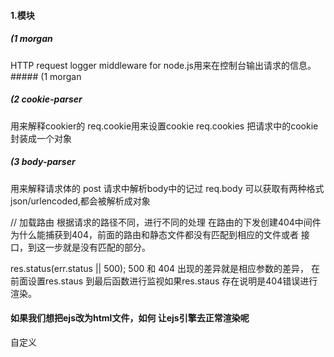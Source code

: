 #### 1.模块
##### (1 morgan
HTTP request logger middleware for node.js用来在控制台输出请求的信息。##### (1 morgan
##### (2 cookie-parser
用来解释cookier的 req.cookie用来设置cookie req.cookies 把请求中的cookie封装成一个对象

##### (3 body-parser
用来解释请求体的 post 请求中解析body中的记过 req.body 可以获取有两种格式 json/urlencoded,都会被解析成对象

// 加载路由 根据请求的路径不同，进行不同的处理
在路由的下发创建404中间件
为什么能捕获到404，前面的路由和静态文件都没有匹配到相应的文件或者
接口，到这一步就是没有匹配的部分。

res.status(err.status || 500);
500 和 404 出现的差异就是相应参数的差异， 在前面设置res.staus
到最后函数进行监视如果res.staus 存在说明是404错误进行渲染。
#### 如果我们想把ejs改为html文件，如何 让ejs引擎去正常渲染呢
自定义
